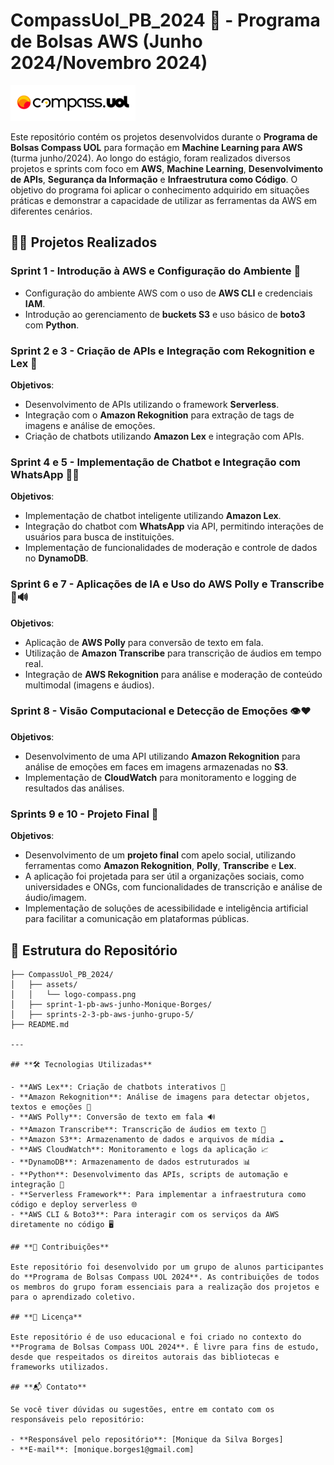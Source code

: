 # **CompassUol_PB_2024 🚀 - Programa de Bolsas AWS (Junho 2024/Novembro 2024)**

![CompassUol](./assets/logo-compass.png)

Este repositório contém os projetos desenvolvidos durante o **Programa de Bolsas Compass UOL** para formação em **Machine Learning para AWS** (turma junho/2024). Ao longo do estágio, foram realizados diversos projetos e sprints com foco em **AWS**, **Machine Learning**, **Desenvolvimento de APIs**, **Segurança da Informação** e **Infraestrutura como Código**. O objetivo do programa foi aplicar o conhecimento adquirido em situações práticas e demonstrar a capacidade de utilizar as ferramentas da AWS em diferentes cenários.

## **🧑‍💻 Projetos Realizados**

### **Sprint 1 - Introdução à AWS e Configuração do Ambiente** 🌱
- Configuração do ambiente AWS com o uso de **AWS CLI** e credenciais **IAM**.
- Introdução ao gerenciamento de **buckets S3** e uso básico de **boto3** com **Python**.

### **Sprint 2 e 3 - Criação de APIs e Integração com Rekognition e Lex** 🔧
**Objetivos**:
- Desenvolvimento de APIs utilizando o framework **Serverless**.
- Integração com o **Amazon Rekognition** para extração de tags de imagens e análise de emoções.
- Criação de chatbots utilizando **Amazon Lex** e integração com APIs.

### **Sprint 4 e 5 - Implementação de Chatbot e Integração com WhatsApp** 🤖💬
**Objetivos**:
- Implementação de chatbot inteligente utilizando **Amazon Lex**.
- Integração do chatbot com **WhatsApp** via API, permitindo interações de usuários para busca de instituições.
- Implementação de funcionalidades de moderação e controle de dados no **DynamoDB**.

### **Sprint 6 e 7 - Aplicações de IA e Uso do AWS Polly e Transcribe** 🧠🔊
**Objetivos**:
- Aplicação de **AWS Polly** para conversão de texto em fala.
- Utilização de **Amazon Transcribe** para transcrição de áudios em tempo real.
- Integração de **AWS Rekognition** para análise e moderação de conteúdo multimodal (imagens e áudios).

### **Sprint 8 - Visão Computacional e Detecção de Emoções** 👁️❤️
**Objetivos**:
- Desenvolvimento de uma API utilizando **Amazon Rekognition** para análise de emoções em faces em imagens armazenadas no **S3**.
- Implementação de **CloudWatch** para monitoramento e logging de resultados das análises.

### **Sprints 9 e 10 - Projeto Final** 🎉
**Objetivos**:
- Desenvolvimento de um **projeto final** com apelo social, utilizando ferramentas como **Amazon Rekognition**, **Polly**, **Transcribe** e **Lex**.
- A aplicação foi projetada para ser útil a organizações sociais, como universidades e ONGs, com funcionalidades de transcrição e análise de áudio/imagem.
- Implementação de soluções de acessibilidade e inteligência artificial para facilitar a comunicação em plataformas públicas.

## **📁 Estrutura do Repositório**

```plaintext
├── CompassUol_PB_2024/
│   ├── assets/
│   │   └── logo-compass.png
│   ├── sprint-1-pb-aws-junho-Monique-Borges/
│   ├── sprints-2-3-pb-aws-junho-grupo-5/
├── README.md

---

## **🛠️ Tecnologias Utilizadas**

- **AWS Lex**: Criação de chatbots interativos 🤖
- **Amazon Rekognition**: Análise de imagens para detectar objetos, textos e emoções 📸
- **AWS Polly**: Conversão de texto em fala 🔊
- **Amazon Transcribe**: Transcrição de áudios em texto 📝
- **Amazon S3**: Armazenamento de dados e arquivos de mídia ☁️
- **AWS CloudWatch**: Monitoramento e logs da aplicação 📈
- **DynamoDB**: Armazenamento de dados estruturados 📊
- **Python**: Desenvolvimento das APIs, scripts de automação e integração 🐍
- **Serverless Framework**: Para implementar a infraestrutura como código e deploy serverless 🌐
- **AWS CLI & Boto3**: Para interagir com os serviços da AWS diretamente no código 🖥️

## **👥 Contribuições**

Este repositório foi desenvolvido por um grupo de alunos participantes do **Programa de Bolsas Compass UOL 2024**. As contribuições de todos os membros do grupo foram essenciais para a realização dos projetos e para o aprendizado coletivo.

## **📜 Licença**

Este repositório é de uso educacional e foi criado no contexto do **Programa de Bolsas Compass UOL 2024**. É livre para fins de estudo, desde que respeitados os direitos autorais das bibliotecas e frameworks utilizados.

## **📬 Contato**

Se você tiver dúvidas ou sugestões, entre em contato com os responsáveis pelo repositório:

- **Responsável pelo repositório**: [Monique da Silva Borges]  
- **E-mail**: [monique.borges1@gmail.com]  



